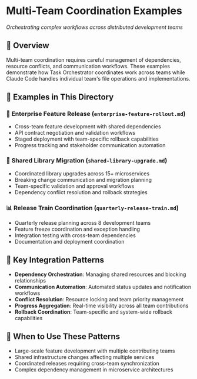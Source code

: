 # Multi-Team Coordination Examples
*Orchestrating complex workflows across distributed development teams*

## 🌟 Overview
Multi-team coordination requires careful management of dependencies, resource conflicts, and communication workflows. These examples demonstrate how Task Orchestrator coordinates work across teams while Claude Code handles individual team's file operations and implementations.

## 📂 Examples in This Directory

### 🏢 **Enterprise Feature Release** (`enterprise-feature-rollout.md`)
- Cross-team feature development with shared dependencies
- API contract negotiation and validation workflows
- Staged deployment with team-specific rollback capabilities
- Progress tracking and stakeholder communication automation

### 🔄 **Shared Library Migration** (`shared-library-upgrade.md`)
- Coordinated library upgrades across 15+ microservices
- Breaking change communication and migration planning
- Team-specific validation and approval workflows
- Dependency conflict resolution and rollback strategies

### 📊 **Release Train Coordination** (`quarterly-release-train.md`)
- Quarterly release planning across 8 development teams
- Feature freeze coordination and exception handling
- Integration testing with cross-team dependencies
- Documentation and deployment coordination

## 🔗 Key Integration Patterns
- **Dependency Orchestration**: Managing shared resources and blocking relationships
- **Communication Automation**: Automated status updates and notification workflows
- **Conflict Resolution**: Resource locking and team priority management
- **Progress Aggregation**: Real-time visibility across all team contributions
- **Rollback Coordination**: Team-specific and system-wide rollback capabilities

## 🎯 When to Use These Patterns
- Large-scale feature development with multiple contributing teams
- Shared infrastructure changes affecting multiple services
- Coordinated releases requiring cross-team synchronization
- Complex dependency management in microservice architectures